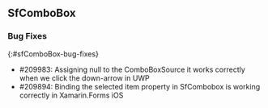 ## SfComboBox

### Bug Fixes
{:#sfComboBox-bug-fixes}

* \#209983: Assigning null to the ComboBoxSource it works correctly when we click the down-arrow in UWP
* \#209894: Binding the selected item property in SfCombobox is working correctly in Xamarin.Forms iOS 




